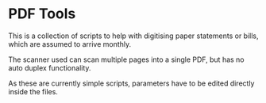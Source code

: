 # PDF Tools

This is a collection of scripts to help with digitising paper
statements or bills, which are assumed to arrive monthly.

The scanner used can scan multiple pages into a single PDF, but has no auto
duplex functionality.

As these are currently simple scripts, parameters have to be edited directly
inside the files.
